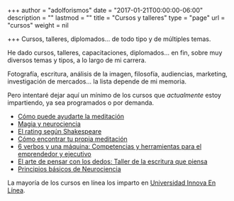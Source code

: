 +++
author = "adolforismos"
date = "2017-01-21T00:00:00-06:00"
description = ""
lastmod = ""
title = "Cursos y talleres"
type = "page"
url = "cursos"
weight = nil

+++
Cursos, talleres, diplomados... de todo tipo y de múltiples temas.

<!--more-->
He dado cursos, talleres, capacitaciones, diplomados... en fin, sobre muy diversos temas y tipos, a lo largo de mi carrera.

Fotografía, escritura, análisis de la imagen, filosofía, audiencias, marketing, investigación de mercados... la lista depende de mi memoria.

Pero intentaré dejar aquí un mínimo de los cursos que *actualmente* estoy impartiendo, ya sea programados o por demanda.

* [Cómo puede ayudarte la meditación](https://adolforismos.com/cursos/magia-y-neurociencia.html)
* [Magia y neurociencia](https://adolforismos.com/cursos/magia-y-neurociencia/)
* [El rating según Shakespeare](https://adolforismos.com/cursos/medicion-de-audiencia/)
* [Cómo encontrar tu propia meditación](https://enlinea.innova.edu.mx/programas/webinar/como-encontrar-tu-propia-meditacion/)
* [6 verbos y una máquina: Competencias y herramientas para el emprendedor y ejecutivo](https://enlinea.innova.edu.mx/programas/webinar/6-verbos-y-una-maquina/)
* [El arte de pensar con los dedos: Taller de la escritura que piensa](https://enlinea.innova.edu.mx/programas/taller/pensar-con-los-dedos-taller-de-la-escritura-que-piensa/)
* [Principios básicos de Neurociencia](https://enlinea.innova.edu.mx/programas/seminario/seminario-de-neurociencia/)

La mayoría de los cursos en línea los imparto en [Universidad Innova En Línea](https://enlinea.innova.edu.mx/cursos/).